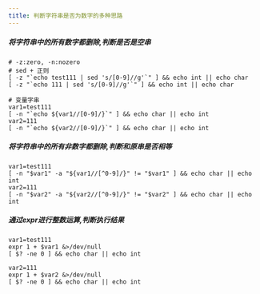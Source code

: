 ```yaml
---
title: 判断字符串是否为数字的多种思路
---
```


##### 将字符串中的所有数字都删除,判断是否是空串
``` shell
# -z:zero, -n:nozero
# sed + 正则
[ -z "`echo test111 | sed 's/[0-9]//g'`" ] && echo int || echo char
[ -z "`echo 111 | sed 's/[0-9]//g'`" ] && echo int || echo char

# 变量字串
var1=test111
[ -n "`echo ${var1//[0-9]/}`" ] && echo char || echo int
var2=111
[ -n "`echo ${var2//[0-9]/}`" ] && echo char || echo int

```

##### 将字符串中的所有非数字都删除,判断和原串是否相等
``` shell
var1=test111
[ -n "$var1" -a "${var1//[^0-9]/}" != "$var1" ] && echo char || echo int
var2=111
[ -n "$var2" -a "${var2//[^0-9]/}" != "$var2" ] && echo char || echo int
```

##### 通过expr进行整数运算,判断执行结果
``` shell
var1=test111
expr 1 + $var1 &>/dev/null
[ $? -ne 0 ] && echo char || echo int

var2=111
expr 1 + $var2 &>/dev/null
[ $? -ne 0 ] && echo char || echo int
```